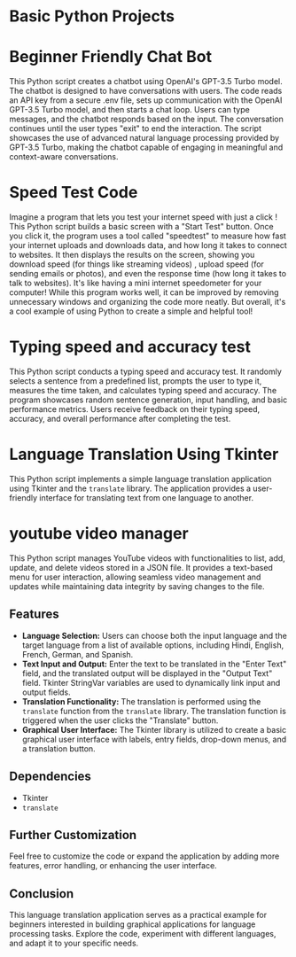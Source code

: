 # Basic Python Projects 

# Beginner Friendly Chat Bot 

This Python script creates a chatbot using OpenAI's GPT-3.5 Turbo model. The chatbot is designed to have conversations with users. The code reads an API key from a secure .env file, sets up communication with the OpenAI GPT-3.5 Turbo model, and then starts a chat loop. Users can type messages, and the chatbot responds based on the input. The conversation continues until the user types "exit" to end the interaction. The script showcases the use of advanced natural language processing provided by GPT-3.5 Turbo, making the chatbot capable of engaging in meaningful and context-aware conversations.


# Speed Test Code 
Imagine a program that lets you test your internet speed with just a click
! This Python script builds a basic screen with a "Start Test" button. Once 
you click it, the program uses a tool called "speedtest" to measure how fast your
internet uploads and downloads data, and how long it takes to connect to websites. 
It then displays the results on the screen, showing you download speed (for things like streaming videos)
, upload speed (for sending emails or photos), and even the 
response time (how long it takes to talk to websites). It's like having a mini 
internet speedometer for your computer!
While this program works well, it can be improved by removing unnecessary 
windows and organizing the code more neatly. But overall, it's a cool example of using Python to create a simple and helpful tool!

# Typing speed and accuracy test 
This Python script conducts a typing speed and accuracy test. It randomly selects a sentence from a predefined list, prompts the user to type it, measures the time taken, and calculates typing speed and accuracy. The program showcases random sentence generation, input handling, and basic performance metrics. Users receive feedback on their typing speed, accuracy, and overall performance after completing the test.


# Language Translation Using Tkinter 

This Python script implements a simple language translation application using Tkinter and the `translate` library. The application provides a user-friendly interface for translating text from one language to another.

# youtube video manager 
This Python script manages YouTube videos with functionalities to list, add, update, and delete videos stored in a JSON file. It provides a text-based menu for user interaction, allowing seamless video management and updates while maintaining data integrity by saving changes to the file.

## Features
- **Language Selection:** Users can choose both the input language and the target language from a list of available options, including Hindi, English, French, German, and Spanish.
- **Text Input and Output:** Enter the text to be translated in the "Enter Text" field, and the translated output will be displayed in the "Output Text" field. Tkinter StringVar variables are used to dynamically link input and output fields.
- **Translation Functionality:** The translation is performed using the `translate` function from the `translate` library. The translation function is triggered when the user clicks the "Translate" button.
- **Graphical User Interface:** The Tkinter library is utilized to create a basic graphical user interface with labels, entry fields, drop-down menus, and a translation button.

## Dependencies

- Tkinter
- `translate`

## Further Customization

Feel free to customize the code or expand the application by adding more features, error handling, or enhancing the user interface.

## Conclusion

This language translation application serves as a practical example for beginners interested in building graphical applications for language processing tasks. Explore the code, experiment with different languages, and adapt it to your specific needs.


